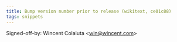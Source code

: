 ```yaml
---
title: Bump version number prior to release (wikitext, ce01c88)
tags: snippets
---
```


Signed-off-by: Wincent Colaiuta &lt;win@wincent.com&gt;

